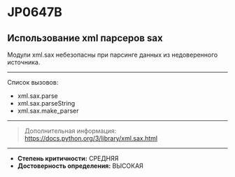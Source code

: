 # JP0647B
## Использование xml парсеров sax
Модули xml.sax небезопасны при парсинге данных из недоверенного источника.


---
Список вызовов:

* xml.sax.parse
* xml.sax.parseString
* xml.sax.make_parser

---
> Дополнительная информация:
> <https://docs.python.org/3/library/xml.sax.html>
---
* __Степень критичности:__ СРЕДНЯЯ
* __Достоверность определения:__ ВЫСОКАЯ
